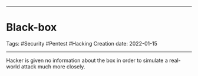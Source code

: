 -----------------------------------------------
# Black-box
Tags: #Security #Pentest #Hacking
Creation date: 2022-01-15

-----------------------------------------------

Hacker is given no information about the box in order to simulate a real-world attack much more closely.